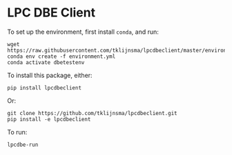 # LPC DBE Client

To set up the environment, first install `conda`, and run:

```
wget https://raw.githubusercontent.com/tklijnsma/lpcdbeclient/master/environment.yml
conda env create -f environment.yml
conda activate dbetestenv
```

To install this package, either:

`pip install lpcdbeclient`

Or:

```
git clone https://github.com/tklijnsma/lpcdbeclient.git
pip install -e lpcdbeclient
```

To run:

`lpcdbe-run`
